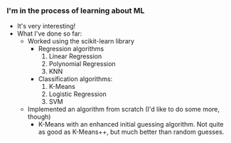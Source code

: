 ### I'm in the process of learning about ML
- It's very interesting!
- What I've done so far:
    - Worked using the scikit-learn library
        - Regression algorithms
            1. Linear Regression
            2. Polynomial Regression
            3. KNN
        - Classification algorithms:
            1. K-Means
            2. Logistic Regression
            3. SVM
    - Implemented an algorithm from scratch (I'd like to do some more, though)
        - K-Means with an enhanced initial guessing algorithm. Not quite as good as K-Means++, but much better than random guesses.
